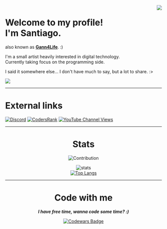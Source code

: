 <!-- "This is supposed to be a markdown comment, hello! OwO/" -->
<!-- Another comment, why not? :) -->

<img align="right" src="https://media.giphy.com/media/gjrYDwbjnK8x36xZIO/giphy.gif"/>

<h1>Welcome to my profile!<br>I'm Santiago.</h1>
 
also known as <b>[Gann4Life](https://gann4life.itch.io)</b>. :)
  
I'm a small artist heavily interested in digital technology.<br> 
Currently taking focus on the programming side.

I said it somewhere else... I don't have much to say, but a lot to share. :>

<img align="center" src="https://img.shields.io/github/last-commit/gann4life/gann4life?color=blue&label=Last%20Edit&style=for-the-badge"/>

---

<h1 name="socialmedia">External links</h1>
 
[![Discord](https://img.shields.io/discord/521772451504455680?color=black&label=Discord&style=for-the-badge)](#)
[![CodersRank](https://img.shields.io/badge/CodersRank-%20-677?style=for-the-badge&logo=codersrank)](https://profile.codersrank.io/user/gann4life/)
[![YouTube Channel Views](https://img.shields.io/youtube/channel/views/UCVv_eTgcWq3QNxWY_HFWBOw?label=YouTube&style=for-the-badge&logo=youtube)](https://youtube.com/gann4lifeofficial)
    
---

<div align="center">

<h1 name="stats">Stats</h1>

![Contribution](https://activity-graph.herokuapp.com/graph?username=gann4life&theme=react-dark&hide_border=true&area=true)

![stats](https://github-readme-stats.vercel.app/api?username=gann4life&count_private=true&show_icons=true&theme=github_dark&hide_border=true)<br>
[![Top Langs](https://github-readme-stats.vercel.app/api/top-langs/?username=gann4life&hide_border=true&hide=tcl,shaderlab,glsl,c%2B%2B,hlsl,hack,html,c,css,classic%20asp,xslt,batchfile&count_private=true&theme=github_dark&layout=compact&langs_count=6)](https://github.com/anuraghazra/github-readme-stats)

</div>

---
    
<div align="center">    
 
<h1 name="codewithme">Code with me</h1>

***I have free time, wanna code some time? :)***

[![Codewars Badge](https://www.codewars.com/users/Gann4Life/badges/large)](https://www.codewars.com/r/ipj2ng)

</div>
